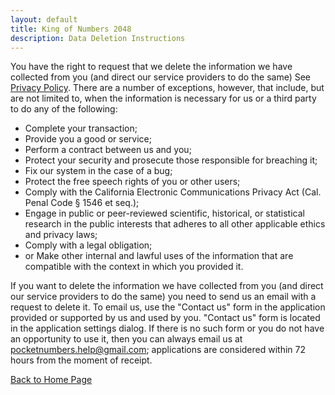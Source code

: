 ```yaml
---
layout: default
title: King of Numbers 2048
description: Data Deletion Instructions
---
```


You have the right to request that we delete the information we have collected from you (and direct our service providers
to do the same) See [Privacy Policy](privacy.html). There are a number of exceptions, however, that include, but are not
limited to, when the information is necessary for us or a third party to do any of the following:
- Complete your transaction;
- Provide you a good or service;
- Perform a contract between us and you;
- Protect your security and prosecute those responsible for breaching it;
- Fix our system in the case of a bug;
- Protect the free speech rights of you or other users;
- Comply with the California Electronic Communications Privacy Act (Cal. Penal Code § 1546 et seq.);
- Engage in public or peer-reviewed scientific, historical, or statistical research in the public interests that adheres to
all other applicable ethics and privacy laws;
- Comply with a legal obligation;
- or Make other internal and lawful uses of the information that are compatible with the context in which you provided it.

If you want to delete the information we have collected from you (and direct our service providers to do the same) you need
to send us an email with a request to delete it. To email us, use the "Сontact us" form in the application provided or
supported by us and used by you. "Сontact us" form is located in the application settings dialog. If there is no such form or
you do not have an opportunity to use it, then you can always email us at pocketnumbers.help@gmail.com; applications are considered
within 72 hours from the moment of receipt.

[Back to Home Page](../)
